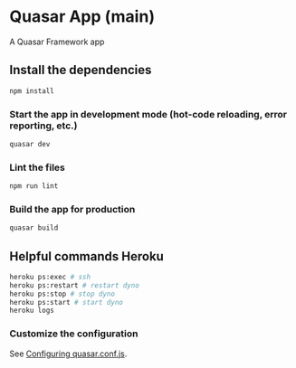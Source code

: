 # Quasar App (main)

A Quasar Framework app

## Install the dependencies
```bash
npm install
```

### Start the app in development mode (hot-code reloading, error reporting, etc.)
```bash
quasar dev
```

### Lint the files
```bash
npm run lint
```

### Build the app for production
```bash
quasar build
```

## Helpful commands Heroku
```bash
heroku ps:exec # ssh
heroku ps:restart # restart dyno
heroku ps:stop # stop dyno
heroku ps:start # start dyno
heroku logs
```

### Customize the configuration
See [Configuring quasar.conf.js](https://quasar.dev/quasar-cli/quasar-conf-js).
